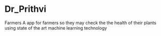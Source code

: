 # Dr_Prithvi
Farmers
A app for farmers so they may check the the health of their plants using state of the art machine learning technology
